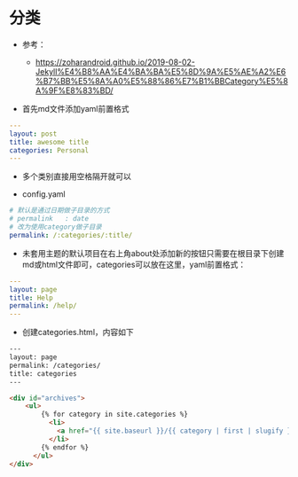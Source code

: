 # 分类


- 参考：
  - https://zoharandroid.github.io/2019-08-02-Jekyll%E4%B8%AA%E4%BA%BA%E5%8D%9A%E5%AE%A2%E6%B7%BB%E5%8A%A0%E5%88%86%E7%B1%BBCategory%E5%8A%9F%E8%83%BD/



- 首先md文件添加yaml前置格式

```yml
---
layout: post
title: awesome title
categories: Personal
---
```
- 多个类别直接用空格隔开就可以


- config.yaml
```yaml
# 默认是通过日期做子目录的方式
# permalink   : date
# 改为使用category做子目录
permalink: /:categories/:title/
```

- 未套用主题的默认项目在右上角about处添加新的按钮只需要在根目录下创建md或html文件即可，categories可以放在这里，yaml前置格式：
```yml
---
layout: page
title: Help
permalink: /help/
---
```

- 创建categories.html，内容如下
```html
---
layout: page
permalink: /categories/
title: categories
---

<div id="archives">
    <ul>
        {% for category in site.categories %}
          <li>
            <a href="{{ site.baseurl }}/{{ category | first | slugify }}">{{ category | first }}</a>
          </li>
        {% endfor %}
      </ul>
</div>
```


